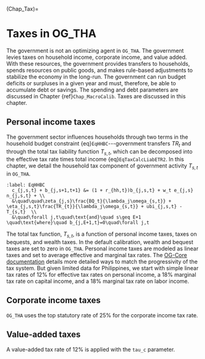 (Chap_Tax)=
# Taxes in OG_THA

The government is not an optimizing agent in `OG_THA`. The government levies taxes on household income, corporate income, and value added. With these resources, the government provides transfers to households, spends resources on public goods, and makes rule-based adjustments to stabilize the economy in the long-run. The government can run budget deficits or surpluses in a given year and must, therefore, be able to accumulate debt or savings.  The spending and debt parameters are discussed in Chapter {ref}`Chap_MacroCalib`.  Taxes are discussed in this chapter.


## Personal income taxes
The government sector influences households through two terms in the household budget constraint {eq}`EqHHBC`---government transfers $TR_{t}$ and through the total tax liability function $T_{s,t}$, which can be decomposed into the effective tax rate times total income {eq}`EqTaxCalcLiabETR2`. In this chapter, we detail the household tax component of government activity $T_{s,t}$ in `OG_THA`.

```{math}
:label: EqHHBC
  c_{j,s,t} + b_{j,s+1,t+1} &= (1 + r_{hh,t})b_{j,s,t} + w_t e_{j,s} n_{j,s,t} + \\
  &\quad\quad\zeta_{j,s}\frac{BQ_t}{\lambda_j\omega_{s,t}} + \eta_{j,s,t}\frac{TR_{t}}{\lambda_j\omega_{s,t}} + ubi_{j,s,t} - T_{s,t}  \\
  &\quad\forall j,t\quad\text{and}\quad s\geq E+1 \quad\text{where}\quad b_{j,E+1,t}=0\quad\forall j,t
```

The total tax function, $T_{s,t}$, is a function of personal income taxes, taxes on bequests, and wealth taxes.  In the default calibration, wealth and bequest taxes are set to zero in `OG_THA`. Personal income taxes are modeled as linear taxes and set to average effective and marginal tax rates.  The [OG-Core documentation](https://pslmodels.github.io/OG-Core/content/theory/government.html#taxes) details more detailed ways to match the progressivity of the tax system.  But given limited data for Philippines, we start with simple linear tax rates of 12% for effective tax rates on personal income, a 18% marginal tax rate on capital income, and a 18\% marginal tax rate on labor income.

## Corporate income taxes

`OG_THA` uses the top statutory rate of 25% for the corporate income tax rate.

## Value-added taxes

A value-added tax rate of 12% is applied with the `tau_c` parameter.
